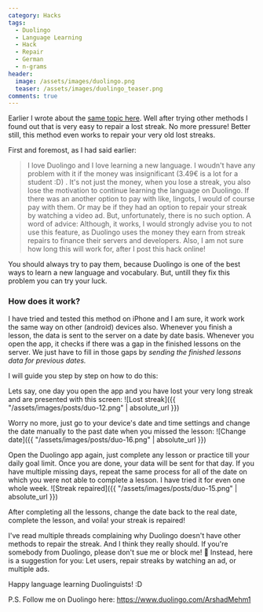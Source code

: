 ```yaml
---
category: Hacks
tags: 
  - Duolingo
  - Language Learning
  - Hack
  - Repair
  - German
  - n-grams
header:
  image: /assets/images/duolingo.png
  teaser: /assets/images/duolingo_teaser.png  
comments: true
---
```


Earlier I wrote about the [same topic here](https://arshadmehmood.com/hacks/duolingo-lost-streak-repair-hack/). Well after trying other methods I found out that is very easy to repair a lost streak. No more pressure! Better still, this method even works to repair your very old lost streaks.

First and foremost, as I had said earlier: 
> I love Duolingo and I love learning a new language. I woudn't have any problem with it if the money was insignificant (3.49€ is a lot for a student :D) . It's not just the money, when you lose a streak, you also lose the motivation to continue learning the language on Duolingo. If there was an another option to pay with like, lingots, I would of course pay with them. Or may be if they had an option to repair your streak by watching a video ad. But, unfortunately, there is no such option.
> A word of advice: Although, it works, I would strongly advise you to not use this feature, as Duolingo uses the money they earn from streak repairs to finance their servers and developers. Also, I am not sure how long this will work for, after I post this hack online!

You should always try to pay them, because Duolingo is one of the best ways to learn a new language and vocabulary. But, untill they fix this problem you can try your luck.

### How does it work?
I have tried and tested this method on iPhone and I am sure, it work work the same way on other (android) devices also. Whenever you finish a lesson, the data is sent to the server on a date by date basis. Whenever you open the app, it checks if there was a gap in the finished lessons on the server. We just have to fill in those gaps by *sending the finished lessons data for previous dates.*

I will guide you step by step on how to do this:

Lets say, one day you open the app and you have lost your very long streak and are presented with this screen:
![Lost streak]({{ "/assets/images/posts/duo-12.png" | absolute_url }})

Worry no more, just go to your device's date and time settings and change the date manually to the past date when you missed the lesson:
![Change date]({{ "/assets/images/posts/duo-16.png" | absolute_url }})

Open the Duolingo app again, just complete any lesson or practice till your daily goal limit. Once you are done, your data will be sent for that day. If you have multiple missing days, repeat the same process for all of the date on which you were not able to complete a lesson. I have tried it for even one whole week.
![Streak repaired]({{ "/assets/images/posts/duo-15.png" | absolute_url }})

After completing all the lessons, change the date back to the real date, complete the lesson, and voila! your streak is repaired!

I've read multiple threads complaining why Duolingo doesn't have other methods to repair the streak. And I think they really should. 
If you're somebody from Duolingo, please don't sue me or block me! :grimacing:
Instead, here is a suggestion for you: Let users, repair streaks by watching an ad, or multiple ads.

Happy language learning Duolinguists! :D

P.S. Follow me on Duolingo here: https://www.duolingo.com/ArshadMehm1
